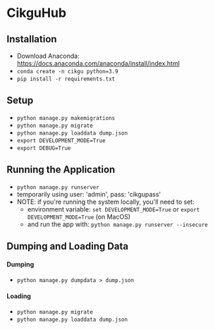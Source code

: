 # CikguHub

## Installation

- Download Anaconda: https://docs.anaconda.com/anaconda/install/index.html
- `conda create -n cikgu python=3.9`
- `pip install -r requirements.txt`

## Setup 
- `python manage.py makemigrations`
- `python manage.py migrate`
- `python manage.py loaddata dump.json`
- `export DEVELOPMENT_MODE=True`
- `export DEBUG=True`
<!-- - `python manage.py collectstatic` -->
<!-- - `python manage.py createsuperuser` -->

## Running the Application
- `python manage.py runserver`
- temporarily using user: 'admin', pass: 'cikgupass'
- NOTE: if you're running the system locally, you'll need to set:
    - environment variable: `set DEVELOPMENT_MODE=True` or `export DEVELOPMENT_MODE=True` (on MacOS)
    - and run the app with: `python manage.py runserver --insecure`

## Dumping and Loading Data
#### Dumping
- `python manage.py dumpdata > dump.json`
#### Loading
- `python manage.py migrate`
- `python manage.py loaddata dump.json`